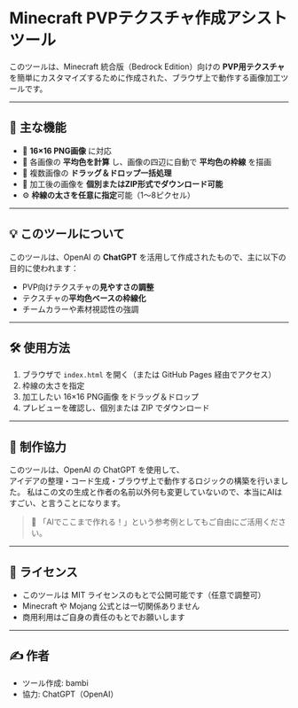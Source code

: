 # Minecraft PVPテクスチャ作成アシストツール

このツールは、Minecraft 統合版（Bedrock Edition）向けの **PVP用テクスチャ** を簡単にカスタマイズするために作成された、ブラウザ上で動作する画像加工ツールです。

---

## 🧰 主な機能

- 🎯 **16×16 PNG画像** に対応
- 🎨 各画像の **平均色を計算** し、画像の四辺に自動で **平均色の枠線** を描画
- 🔁 複数画像の **ドラッグ＆ドロップ一括処理**
- 💾 加工後の画像を **個別またはZIP形式でダウンロード可能**
- ⚙️ **枠線の太さを任意に指定**可能（1～8ピクセル）

---

## 💡 このツールについて

このツールは、OpenAI の **ChatGPT** を活用して作成されたもので、主に以下の目的に使われます：

- PVP向けテクスチャの**見やすさの調整**
- テクスチャの**平均色ベースの枠線化**
- チームカラーや素材視認性の強調

---

## 🛠 使用方法

1. ブラウザで `index.html` を開く（または GitHub Pages 経由でアクセス）
2. 枠線の太さを指定
3. 加工したい 16×16 PNG画像 をドラッグ＆ドロップ
4. プレビューを確認し、個別または ZIP でダウンロード

---

## 🧠 制作協力

このツールは、OpenAI の ChatGPT を使用して、  
アイデアの整理・コード生成・ブラウザ上で動作するロジックの構築を行いました。
私はこの文の生成と作者の名前以外何も変更していないので、本当にAIはすごい、と言うことになります。

> 📌 「AIでここまで作れる！」という参考例としてもご自由にご活用ください。

---

## 📜 ライセンス

- このツールは MIT ライセンスのもとで公開可能です（任意で調整可）
- Minecraft や Mojang 公式とは一切関係ありません
- 商用利用はご自身の責任のもとでお願いします

---

## ✍️ 作者

- ツール作成: bambi
- 協力: ChatGPT（OpenAI）

